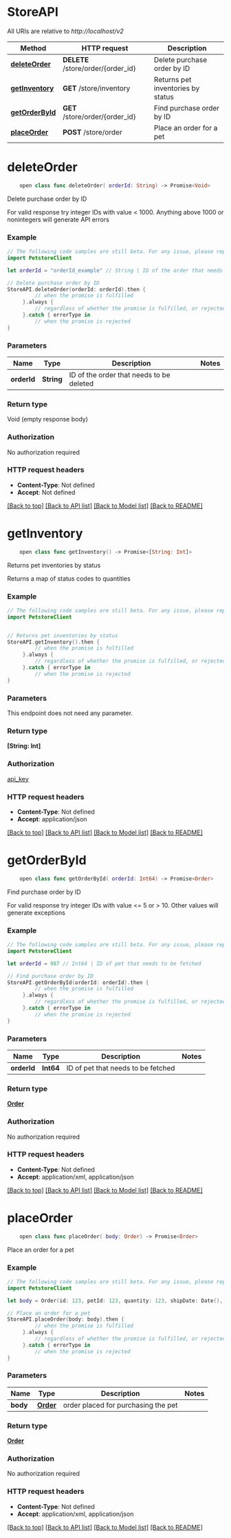 # StoreAPI

All URIs are relative to *http://localhost/v2*

Method | HTTP request | Description
------------- | ------------- | -------------
[**deleteOrder**](StoreAPI.md#deleteorder) | **DELETE** /store/order/{order_id} | Delete purchase order by ID
[**getInventory**](StoreAPI.md#getinventory) | **GET** /store/inventory | Returns pet inventories by status
[**getOrderById**](StoreAPI.md#getorderbyid) | **GET** /store/order/{order_id} | Find purchase order by ID
[**placeOrder**](StoreAPI.md#placeorder) | **POST** /store/order | Place an order for a pet


# **deleteOrder**
```swift
    open class func deleteOrder( orderId: String) -> Promise<Void>
```

Delete purchase order by ID

For valid response try integer IDs with value < 1000. Anything above 1000 or nonintegers will generate API errors

### Example
```swift
// The following code samples are still beta. For any issue, please report via http://github.com/OpenAPITools/openapi-generator/issues/new
import PetstoreClient

let orderId = "orderId_example" // String | ID of the order that needs to be deleted

// Delete purchase order by ID
StoreAPI.deleteOrder(orderId: orderId).then {
         // when the promise is fulfilled
     }.always {
         // regardless of whether the promise is fulfilled, or rejected
     }.catch { errorType in
         // when the promise is rejected
}
```

### Parameters

Name | Type | Description  | Notes
------------- | ------------- | ------------- | -------------
 **orderId** | **String** | ID of the order that needs to be deleted | 

### Return type

Void (empty response body)

### Authorization

No authorization required

### HTTP request headers

 - **Content-Type**: Not defined
 - **Accept**: Not defined

[[Back to top]](#) [[Back to API list]](../README.md#documentation-for-api-endpoints) [[Back to Model list]](../README.md#documentation-for-models) [[Back to README]](../README.md)

# **getInventory**
```swift
    open class func getInventory() -> Promise<[String: Int]>
```

Returns pet inventories by status

Returns a map of status codes to quantities

### Example
```swift
// The following code samples are still beta. For any issue, please report via http://github.com/OpenAPITools/openapi-generator/issues/new
import PetstoreClient


// Returns pet inventories by status
StoreAPI.getInventory().then {
         // when the promise is fulfilled
     }.always {
         // regardless of whether the promise is fulfilled, or rejected
     }.catch { errorType in
         // when the promise is rejected
}
```

### Parameters
This endpoint does not need any parameter.

### Return type

**[String: Int]**

### Authorization

[api_key](../README.md#api_key)

### HTTP request headers

 - **Content-Type**: Not defined
 - **Accept**: application/json

[[Back to top]](#) [[Back to API list]](../README.md#documentation-for-api-endpoints) [[Back to Model list]](../README.md#documentation-for-models) [[Back to README]](../README.md)

# **getOrderById**
```swift
    open class func getOrderById( orderId: Int64) -> Promise<Order>
```

Find purchase order by ID

For valid response try integer IDs with value <= 5 or > 10. Other values will generate exceptions

### Example
```swift
// The following code samples are still beta. For any issue, please report via http://github.com/OpenAPITools/openapi-generator/issues/new
import PetstoreClient

let orderId = 987 // Int64 | ID of pet that needs to be fetched

// Find purchase order by ID
StoreAPI.getOrderById(orderId: orderId).then {
         // when the promise is fulfilled
     }.always {
         // regardless of whether the promise is fulfilled, or rejected
     }.catch { errorType in
         // when the promise is rejected
}
```

### Parameters

Name | Type | Description  | Notes
------------- | ------------- | ------------- | -------------
 **orderId** | **Int64** | ID of pet that needs to be fetched | 

### Return type

[**Order**](Order.md)

### Authorization

No authorization required

### HTTP request headers

 - **Content-Type**: Not defined
 - **Accept**: application/xml, application/json

[[Back to top]](#) [[Back to API list]](../README.md#documentation-for-api-endpoints) [[Back to Model list]](../README.md#documentation-for-models) [[Back to README]](../README.md)

# **placeOrder**
```swift
    open class func placeOrder( body: Order) -> Promise<Order>
```

Place an order for a pet

### Example
```swift
// The following code samples are still beta. For any issue, please report via http://github.com/OpenAPITools/openapi-generator/issues/new
import PetstoreClient

let body = Order(id: 123, petId: 123, quantity: 123, shipDate: Date(), status: "status_example", complete: false) // Order | order placed for purchasing the pet

// Place an order for a pet
StoreAPI.placeOrder(body: body).then {
         // when the promise is fulfilled
     }.always {
         // regardless of whether the promise is fulfilled, or rejected
     }.catch { errorType in
         // when the promise is rejected
}
```

### Parameters

Name | Type | Description  | Notes
------------- | ------------- | ------------- | -------------
 **body** | [**Order**](Order.md) | order placed for purchasing the pet | 

### Return type

[**Order**](Order.md)

### Authorization

No authorization required

### HTTP request headers

 - **Content-Type**: Not defined
 - **Accept**: application/xml, application/json

[[Back to top]](#) [[Back to API list]](../README.md#documentation-for-api-endpoints) [[Back to Model list]](../README.md#documentation-for-models) [[Back to README]](../README.md)

